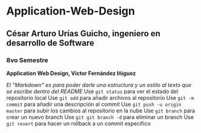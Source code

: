 # Application-Web-Design
 ## César Arturo Urías Guicho, ingeniero en desarrollo de Software
 ### 8vo Semestre

 **Application Web Design, Victor Fernández Iñiguez**
 
 *El "Markdown" es para poder darle una estructura y un estilo al texto que se escribe dentro del README*
  Use `git status` para ver el estado del repositorio local
  Use `git add` para añadir archivos al repositorio
  Use `git -m commit` para añadir una descripción al commit
  Use `git push -u origin master` para subir los cambios al repositorio en la nube
  Use `git branch` para crear un nuevo branch
  Use `git git branch -d` para eliminar un branch
  Use `git revert` para hacer un rollback a un commit especifico
   